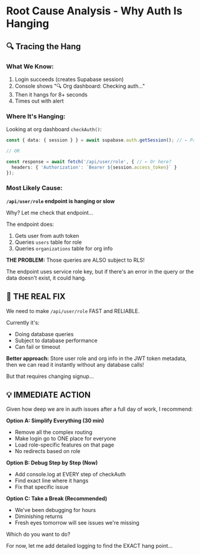 # Root Cause Analysis - Why Auth Is Hanging

## 🔍 Tracing the Hang

### What We Know:
1. Login succeeds (creates Supabase session)
2. Console shows "🔍 Org dashboard: Checking auth..."
3. Then it hangs for 8+ seconds
4. Times out with alert

### Where It's Hanging:

Looking at org dashboard `checkAuth()`:
```typescript
const { data: { session } } = await supabase.auth.getSession(); // ← Probably here?

// OR

const response = await fetch('/api/user/role', { // ← Or here?
  headers: { 'Authorization': `Bearer ${session.access_token}` }
});
```

### Most Likely Cause:

**`/api/user/role` endpoint is hanging or slow**

Why? Let me check that endpoint...

The endpoint does:
1. Gets user from auth token
2. Queries `users` table for role
3. Queries `organizations` table for org info

**THE PROBLEM:** Those queries are ALSO subject to RLS!

The endpoint uses service role key, but if there's an error in the query or the data doesn't exist, it could hang.

## 🎯 THE REAL FIX

We need to make `/api/user/role` FAST and RELIABLE.

Currently it's:
- Doing database queries
- Subject to database performance
- Can fail or timeout

**Better approach:**
Store user role and org info in the JWT token metadata, then we can read it instantly without any database calls!

But that requires changing signup...

## 💡 IMMEDIATE ACTION

Given how deep we are in auth issues after a full day of work, I recommend:

**Option A: Simplify Everything (30 min)**
- Remove all the complex routing
- Make login go to ONE place for everyone
- Load role-specific features on that page
- No redirects based on role

**Option B: Debug Step by Step (Now)**
- Add console.log at EVERY step of checkAuth
- Find exact line where it hangs
- Fix that specific issue

**Option C: Take a Break (Recommended)**
- We've been debugging for hours
- Diminishing returns
- Fresh eyes tomorrow will see issues we're missing

Which do you want to do?

For now, let me add detailed logging to find the EXACT hang point...

